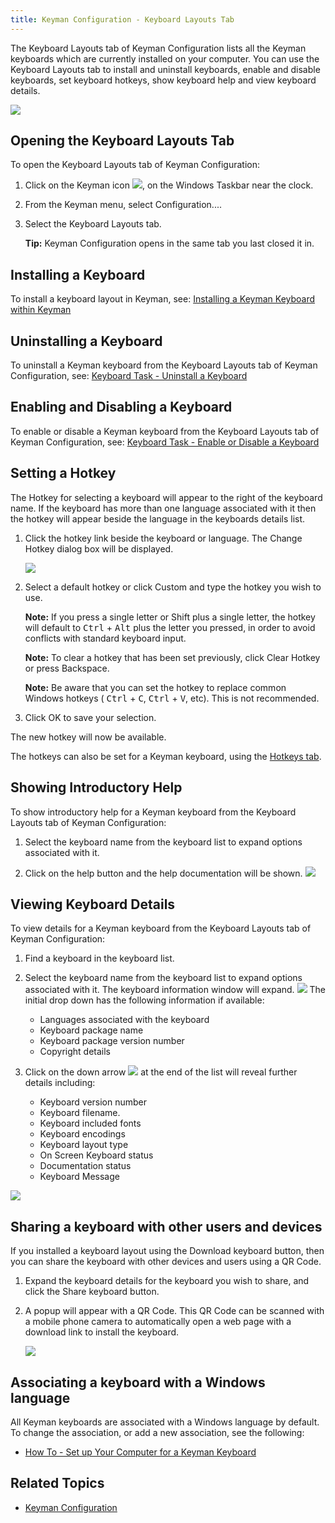 ```yaml
---
title: Keyman Configuration - Keyboard Layouts Tab
---
```


The Keyboard Layouts tab of Keyman Configuration lists all the Keyman
keyboards which are currently installed on your computer. You can use
the Keyboard Layouts tab to install and uninstall keyboards, enable and
disable keyboards, set keyboard hotkeys, show keyboard help and view
keyboard details.

![](../../desktop_images/tab-layout.png)

## Opening the Keyboard Layouts Tab

To open the Keyboard Layouts tab of Keyman Configuration:

1.  Click on the Keyman icon ![](../../desktop_images/icon-keyman.png), on the
    Windows Taskbar near the clock.

2.  From the Keyman menu, select Configuration....

3.  Select the Keyboard Layouts tab.

    **Tip:**
    Keyman Configuration opens in the same tab you last closed it in.

## Installing a Keyboard

To install a keyboard layout in Keyman, see: [Installing a Keyman Keyboard within Keyman](../../start/download-and-install-keyboard)

## Uninstalling a Keyboard

To uninstall a Keyman keyboard from the Keyboard Layouts tab of Keyman
Configuration, see: [Keyboard Task - Uninstall a Keyboard](../uninstall-keyboard)

## Enabling and Disabling a Keyboard

To enable or disable a Keyman keyboard from the Keyboard Layouts tab of
Keyman Configuration, see: [Keyboard Task - Enable or Disable a Keyboard](../enable-or-disable-keyboard)

## Setting a Hotkey

The Hotkey for selecting a keyboard will appear to the right of the keyboard name.
If the keyboard has more than one language associated with it then the hotkey will
appear beside the language in the keyboards details list.

1.  Click the hotkey link beside the keyboard or language. The
    Change Hotkey dialog box will be displayed.

    ![](../../desktop_images/hotkeys-change.png)

2.  Select a default hotkey or click Custom and type the hotkey you wish
    to use.

    **Note:** If you press a single letter or Shift plus a single letter, the
    hotkey will default to <kbd>Ctrl</kbd> + <kbd>Alt</kbd> plus the letter you pressed, in
    order to avoid conflicts with standard keyboard input.

    **Note:** To clear a hotkey that has been set previously, click Clear Hotkey
    or press Backspace.

    **Note:** Be aware that you can set the hotkey to replace common Windows hotkeys (
    <kbd>Ctrl</kbd> + <kbd>C</kbd>, <kbd>Ctrl</kbd> + <kbd>V</kbd>, etc). This is not
    recommended.
    
3.  Click OK to save your selection.

The new hotkey will now be available.

The hotkeys can also be set for a Keyman keyboard, using the [Hotkeys tab](hotkeys).

## Showing Introductory Help

To show introductory help for a Keyman keyboard from the Keyboard
Layouts tab of Keyman Configuration:

1.  Select the keyboard name from the keyboard list to expand options associated with it.

2.  Click on the help button and the help documentation will be shown.
    ![](../../desktop_images/tab-layout-help.png)

## Viewing Keyboard Details

To view details for a Keyman keyboard from the Keyboard Layouts tab of
Keyman Configuration:

1.  Find a keyboard in the keyboard list.

2.  Select the keyboard name from the keyboard list to expand options associated with it. 
    The keyboard information window will expand.
    ![](../../desktop_images/tab-layout-detail1.png)
    The initial drop down has the following information if available: 
    
      -   Languages associated with the keyboard 
      -   Keyboard package name
      -   Keyboard package version number
      -   Copyright details
        

  
3. Click on the down arrow
    ![](../../desktop_images/keyboards-downarrow.png) at the end of the list will reveal
    further details including: 
    
    -   Keyboard version number
    -   Keyboard filename.
    -   Keyboard included fonts
    -   Keyboard encodings
    -   Keyboard layout type
    -   On Screen Keyboard status
    -   Documentation status
    -   Keyboard Message
    
  ![](../../desktop_images/tab-layout-detail2.png)

## Sharing a keyboard with other users and devices

If you installed a keyboard layout using the Download keyboard button,
then you can share the keyboard with other devices and users using a QR
Code.

1.  Expand the keyboard details for the keyboard you wish to share, and
    click the Share keyboard button.

2.  A popup will appear with a QR Code. This QR Code can be scanned with
    a mobile phone camera to automatically open a web page with a
    download link to install the keyboard.

    ![](../../desktop_images/keyboard-share.png)

## Associating a keyboard with a Windows language

All Keyman keyboards are associated with a Windows language by default.
To change the association, or add a new association, see the following:

-   [How To - Set up Your Computer for a Keyman Keyboard](../../start/configure-computer)

## Related Topics

-   [Keyman Configuration](../config/)

